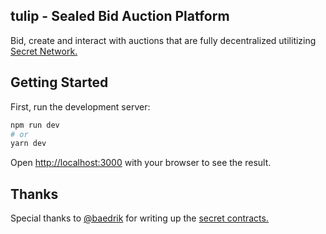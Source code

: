 ## tulip - Sealed Bid Auction Platform

Bid, create and interact with auctions that are fully decentralized utilitizing [Secret Network.](https://github.com/enigmampc/SecretNetwork)

## Getting Started

First, run the development server:

```bash
npm run dev
# or
yarn dev
```

Open [http://localhost:3000](http://localhost:3000) with your browser to see the result.

## Thanks

Special thanks to [@baedrik](https://github.com/baedrik) for writing up the [secret contracts.](https://github.com/baedrik/secret-auction-factory)
